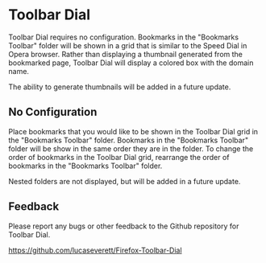 # Toolbar Dial

Toolbar Dial requires no configuration. Bookmarks in the "Bookmarks Toolbar" folder will be shown in a grid that is similar to the Speed Dial in Opera browser. Rather than displaying a thumbnail generated from the bookmarked page, Toolbar Dial will display a colored box with the domain name.

The ability to generate thumbnails will be added in a future update.

## No Configuration

Place bookmarks that you would like to be shown in the Toolbar Dial grid in the "Bookmarks Toolbar" folder. Bookmarks in the "Bookmarks Toolbar" folder will be show in the same order they are in the folder. To change the order of bookmarks in the Toolbar Dial grid, rearrange the order of bookmarks in the "Bookmarks Toolbar" folder.

Nested folders are not displayed, but will be added in a future update.

## Feedback

Please report any bugs or other feedback to the Github repository for Toolbar Dial.

https://github.com/lucaseverett/Firefox-Toolbar-Dial
